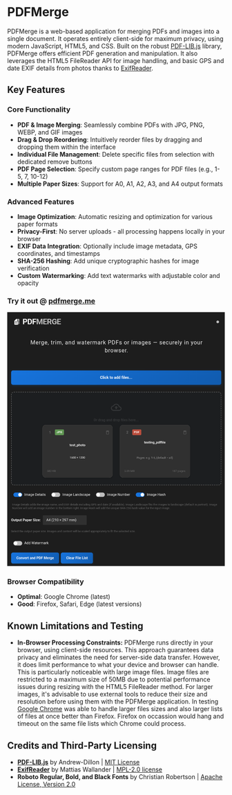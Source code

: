 # PDFMerge

PDFMerge is a web-based application for merging PDFs and images into a single document. It operates entirely client-side for maximum privacy, using modern JavaScript, HTML5, and CSS. Built on the robust [PDF-LIB.js](https://pdf-lib.js.org/) library, PDFMerge offers efficient PDF generation and manipulation. It also leverages the HTML5 FileReader API for image handling, and basic GPS and date EXIF details from photos thanks to [ExifReader](https://github.com/mattiasw/ExifReader).

## Key Features

### Core Functionality
- **PDF & Image Merging**: Seamlessly combine PDFs with JPG, PNG, WEBP, and GIF images
- **Drag & Drop Reordering**: Intuitively reorder files by dragging and dropping them within the interface
- **Individual File Management**: Delete specific files from selection with dedicated remove buttons
- **PDF Page Selection**: Specify custom page ranges for PDF files (e.g., 1-5, 7, 10-12)
- **Multiple Paper Sizes**: Support for A0, A1, A2, A3, and A4 output formats

### Advanced Features
- **Image Optimization**: Automatic resizing and optimization for various paper formats
- **Privacy-First**: No server uploads - all processing happens locally in your browser
- **EXIF Data Integration**: Optionally include image metadata, GPS coordinates, and timestamps
- **SHA-256 Hashing**: Add unique cryptographic hashes for image verification
- **Custom Watermarking**: Add text watermarks with adjustable color and opacity

### Try it out @ [pdfmerge.me](https://pdfmerge.me)

![PDFMerge Interface](screenshot.png)

### Browser Compatibility
- **Optimal**: Google Chrome (latest)
- **Good**: Firefox, Safari, Edge (latest versions)

## Known Limitations and Testing

- **In-Browser Processing Constraints:** PDFMerge runs directly in your browser, using client-side resources. This approach guarantees data privacy and eliminates the need for server-side data transfer. However, it does limit performance to what your device and browser can handle. This is particularly noticeable with large image files. Image files are restricted to a maximum size of 50MB due to potential performance issues during resizing with the HTML5 FileReader method. For larger images, it's advisable to use external tools to reduce their size and resolution before using them with the PDFMerge application. In testing [Google Chrome](https://www.google.com.au/chrome/) was able to handle larger files sizes and also larger lists of files at once better than Firefox. Firefox on occassion would hang and timeout on the same file lists which Chrome could process.

## Credits and Third-Party Licensing
- **[PDF-LIB.js](https://pdf-lib.js.org/)** by Andrew-Dillon | [MIT License](https://opensource.org/licenses/MIT)
- **[ExifReader](https://github.com/mattiasw/ExifReader)** by Mattias Wallander | [MPL-2.0 license](https://www.mozilla.org/en-US/MPL/2.0/)
- **Roboto Regular, Bold, and Black Fonts** by Christian Robertson | [Apache License, Version 2.0](https://www.apache.org/licenses/LICENSE-2.0)

